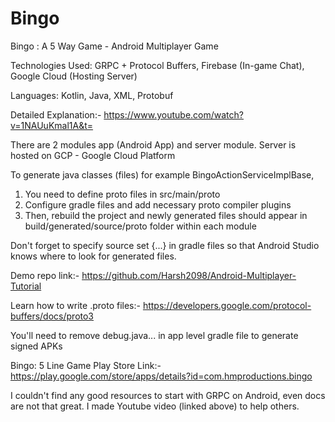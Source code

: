 # Bingo
Bingo : A 5 Way Game - Android Multiplayer Game

Technologies Used: GRPC + Protocol Buffers, Firebase (In-game Chat), Google Cloud (Hosting Server)

Languages: Kotlin, Java, XML, Protobuf

Detailed Explanation:- https://www.youtube.com/watch?v=1NAUuKmal1A&t=

There are 2 modules app (Android App) and server module. Server is hosted on GCP - Google Cloud Platform

To generate java classes (files) for example BingoActionServiceImplBase,
1. You need to define proto files in src/main/proto
2. Configure gradle files and add necessary proto compiler plugins
3. Then, rebuild the project and newly generated files should appear in build/generated/source/proto folder within each module

Don't forget to specify source set {...} in gradle files so that Android Studio knows where to look for generated files.

Demo repo link:-
https://github.com/Harsh2098/Android-Multiplayer-Tutorial

Learn how to write .proto files:-
https://developers.google.com/protocol-buffers/docs/proto3

You'll need to remove debug.java... in app level gradle file to generate signed APKs

Bingo: 5 Line Game Play Store Link:-
https://play.google.com/store/apps/details?id=com.hmproductions.bingo

I couldn't find any good resources to start with GRPC on Android, even docs are not that great. I made Youtube video (linked above) to help others.
